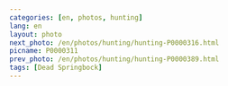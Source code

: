 ```yaml
---
categories: [en, photos, hunting]
lang: en
layout: photo
next_photo: /en/photos/hunting/hunting-P0000316.html
picname: P0000311
prev_photo: /en/photos/hunting/hunting-P0000389.html
tags: [Dead Springbock]
---
```

